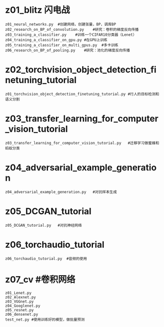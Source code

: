 # z01_blitz 闪电战
	z01_neural_networks.py	#创建网络，创建张量，BP，调库BP
	z02_research_on_BP_of_convolution.py	#研究：卷积的梯度反向传播
	z03_training_a_classifier.py	#训练一个CIFAR10分类器（Lenet）
	z04_training_a_classifier_on_gpu.py	#在GPU上训练
	z05_training_a_classifier_on_multi_gpus.py	#多卡训练
	z06_research_on_BP_of_pooling.py	#研究：池化的梯度反向传播
	
# z02_torchvision_object_detection_finetuning_tutorial
	z01_torchvision_object_detection_finetuning_tutorial.py	#行人的目标检测和语义分割

# z03_transfer_learning_for_computer_vision_tutorial
	z03_transfer_learning_for_computer_vision_tutorial.py	#迁移学习做蜜蜂和蚂蚁分类

# z04_adversarial_example_generation
	z04_adversarial_example_generation.py	#对抗样本生成

# z05_DCGAN_tutorial
	z05_DCGAN_tutorial.py	#对抗神经网络

# z06_torchaudio_tutorial
	z06_torchaudio_tutorial.py	#音频的使用
	
# z07_cv	#卷积网络
	z01_Lenet.py
	z02_Alexnet.py
	z03_VGGnet.py
	z04_Googlenet.py
	z05_resnet.py
	z06_densenet.py
	test_net.py	#使用训练好的模型，做批量预测
	
	
	
	
	
	


